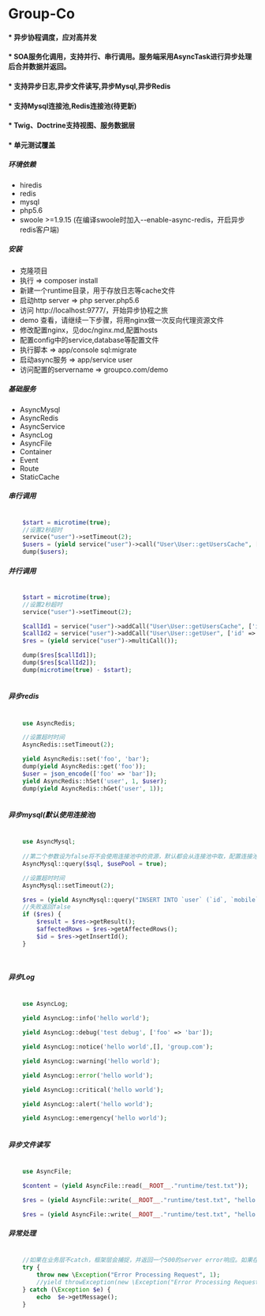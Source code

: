 # Group-Co	

#### * 异步协程调度，应对高并发
#### * SOA服务化调用，支持并行、串行调用。服务端采用AsyncTask进行异步处理后合并数据并返回。
#### * 支持异步日志,异步文件读写,异步Mysql,异步Redis
#### * 支持Mysql连接池,Redis连接池(待更新)
#### * Twig、Doctrine支持视图、服务数据层
#### * 单元测试覆盖

##### 环境依赖
- hiredis
- redis
- mysql
- php5.6
- swoole >=1.9.15 (在编译swoole时加入--enable-async-redis，开启异步redis客户端)

##### 安装
- 克隆项目
- 执行 => composer install
- 新建一个runtime目录，用于存放日志等cache文件
- 启动http server => php server.php5.6
- 访问 http://localhost:9777/，开始异步协程之旅
- demo 查看，请继续一下步骤，将用nginx做一次反向代理资源文件
- 修改配置nginx，见doc/nginx.md,配置hosts
- 配置config中的service,database等配置文件
- 执行脚本 => app/console sql:migrate 
- 启动async服务 => app/service user
- 访问配置的servername => groupco.com/demo

##### 基础服务
- AsyncMysql
- AsyncRedis
- AsyncService
- AsyncLog
- AsyncFile
- Container
- Event
- Route
- StaticCache

##### 串行调用

```php

    $start = microtime(true);
    //设置2秒超时
    service("user")->setTimeout(2);
    $users = (yield service("user")->call("User\User::getUsersCache", ['ids' => [1, 2, 3, 4, 5, 6, 7, 8, 9, 10]]));
    dump($users);

```

##### 并行调用

```php

    $start = microtime(true);
    //设置2秒超时
    service("user")->setTimeout(2);

    $callId1 = service("user")->addCall("User\User::getUsersCache", ['ids' => [1, 2, 3, 4, 5, 6, 7, 8, 9, 10]]);
    $callId2 = service("user")->addCall("User\User::getUser", ['id' => 1]);
    $res = (yield service("user")->multiCall());

    dump($res[$callId1]);
    dump($res[$callId2]);
    dump(microtime(true) - $start);
    
```

##### 异步redis

```php
    
    use AsyncRedis;

    //设置超时时间
    AsyncRedis::setTimeout(2);

    yield AsyncRedis::set('foo', 'bar');
    dump(yield AsyncRedis::get('foo'));
    $user = json_encode(['foo' => 'bar']);
    yield AsyncRedis::hSet('user', 1, $user);
    dump(yield AsyncRedis::hGet('user', 1));
    
```

##### 异步mysql(默认使用连接池)

```php
    
    use AsyncMysql;
    
    //第二个参数设为false将不会使用连接池中的资源，默认都会从连接池中取，配置连接池数量 => config/database.php
    AsyncMysql::query($sql, $usePool = true);

    //设置超时时间
    AsyncMysql::setTimeout(2);

    $res = (yield AsyncMysql::query("INSERT INTO `user` (`id`, `mobile`, `password`) VALUES (NULL, '18768122222', '11111')"));
    //失败返回false   
    if ($res) {
        $result = $res->getResult();
        $affectedRows = $res->getAffectedRows();
        $id = $res->getInsertId();
    }

    
```

##### 异步Log

```php
    
    use AsyncLog;

    yield AsyncLog::info('hello world');

    yield AsyncLog::debug('test debug', ['foo' => 'bar']);

    yield AsyncLog::notice('hello world',[], 'group.com');

    yield AsyncLog::warning('hello world');

    yield AsyncLog::error('hello world');

    yield AsyncLog::critical('hello world');

    yield AsyncLog::alert('hello world');

    yield AsyncLog::emergency('hello world');
    
```


##### 异步文件读写

```php
    
    use AsyncFile;

    $content = (yield AsyncFile::read(__ROOT__."runtime/test.txt"));

    $res = (yield AsyncFile::write(__ROOT__."runtime/test.txt", "hello wordls!"));

    $res = (yield AsyncFile::write(__ROOT__."runtime/test.txt", "hello wordls!", FILE_APPEND));

```

##### 异常处理

```php
    
    //如果在业务层不catch，框架层会捕捉，并返回一个500的server error响应。如果在开发环境会返回一个500的具体错误的trace响应。
    try {
        throw new \Exception("Error Processing Request", 1); 
        //yield throwException(new \Exception("Error Processing Request", 1));
    } catch (\Exception $e) {
        echo  $e->getMessage();
    }

```
